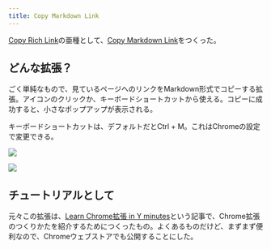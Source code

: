 ```yaml
---
title: Copy Markdown Link
---
```

[Copy Rich Link](https://chrome.google.com/webstore/detail/copy-rich-link/hikiamlgpdcabppakpmemaofmkgknpea)の亜種として、[Copy Markdown Link](https://chrome.google.com/webstore/detail/copy-markdown-link/gkceaaphhbeanfciglgpffnncfpipjpa)をつくった。

どんな拡張？
------

ごく単純なもので、見ているページへのリンクをMarkdown形式でコピーする拡張。アイコンのクリックか、キーボードショートカットから使える。コピーに成功すると、小さなポップアップが表示される。

キーボードショートカットは、デフォルトだとCtrl + M。これはChromeの設定で変更できる。

![](https://lh3.googleusercontent.com/e6nAYsLG21nBc5pqWUCTpt7odrEiYD-Ik6BOC4PuGpf_4s6nOVzl2Uerg4BiS2KrEKZ1tGZ5jXXJaR82O2wa52TJP2X3DFfitd0jfJswGPWLSSBrm7A7-B4s3hNFU9IeOp4GSOCu55lY_w5RuraCLw)

![](https://lh5.googleusercontent.com/-sNUIg90XM5epO2qLuts44Wyd_U7f97Msh9RkeF3g1_9tT-hedy0O5iULvPB3CxWKnNGy67FvAOLMOrSlD9q1cO2c9Qa8oWgjX-Kola0s86Ae4zZh6vXeGCGjddH502V09nkRb6BnWN_R9KXxdvFMQ)

チュートリアルとして
----------

元々この拡張は、[Learn Chrome拡張 in Y minutes](https://r7kamura.com/articles/2022-05-18-learn-chrome-extention-in-y-minutes)という記事で、Chrome拡張のつくりかたを紹介するためにつくったもの。よくあるものだけど、まずまず便利なので、Chromeウェブストアでも公開することにした。
